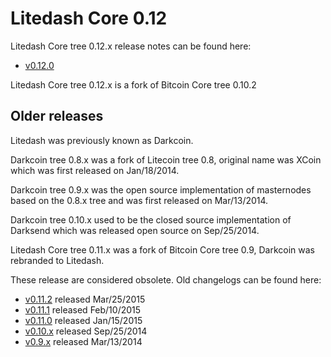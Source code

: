 Litedash Core 0.12
==================

Litedash Core tree 0.12.x release notes can be found here:
- [v0.12.0](release-notes/flowercoin/release-notes-0.12.0.md)

Litedash Core tree 0.12.x is a fork of Bitcoin Core tree 0.10.2



Older releases
--------------

Litedash was previously known as Darkcoin.

Darkcoin tree 0.8.x was a fork of Litecoin tree 0.8, original name was XCoin
which was first released on Jan/18/2014.

Darkcoin tree 0.9.x was the open source implementation of masternodes based on
the 0.8.x tree and was first released on Mar/13/2014.

Darkcoin tree 0.10.x used to be the closed source implementation of Darksend
which was released open source on Sep/25/2014.

Litedash Core tree 0.11.x was a fork of Bitcoin Core tree 0.9, Darkcoin was rebranded
to Litedash.

These release are considered obsolete. Old changelogs can be found here:

- [v0.11.2](release-notes/flowercoin/release-notes-0.11.2.md) released Mar/25/2015
- [v0.11.1](release-notes/flowercoin/release-notes-0.11.1.md) released Feb/10/2015
- [v0.11.0](release-notes/flowercoin/release-notes-0.11.0.md) released Jan/15/2015
- [v0.10.x](release-notes/flowercoin/release-notes-0.10.0.md) released Sep/25/2014
- [v0.9.x](release-notes/flowercoin/release-notes-0.9.0.md) released Mar/13/2014
